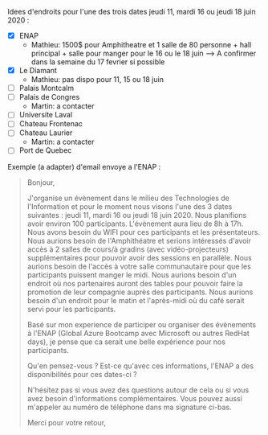 Idees d'endroits pour l'une des trois dates jeudi 11, mardi 16 ou jeudi 18 juin 2020 :
- [X] ENAP
  - Mathieu: 1500$ pour Amphitheatre et 1 salle de 80 personne + hall principal + salle pour manger pour le 16 ou le 18 juin --> A confirmer dans la semaine du 17 fevrier si possible
- [X] Le Diamant
  - Mathieu: pas dispo pour 11, 15 ou 18 juin
- [ ] Palais Montcalm
- [ ] Palais de Congres
  - Martin: a contacter
- [ ] Universite Laval
- [ ] Chateau Frontenac
- [ ] Chateau Laurier
  - Martin: a contacter
- [ ] Port de Quebec

Exemple (a adapter) d'email envoye a l'ENAP :
> Bonjour,
> 
> J'organise un évènement dans le milieu des Technologies de l'Information et pour le moment nous visons l'une des 3 dates suivantes : jeudi 11, mardi 16 ou jeudi 18 juin 2020.
> Nous planifions avoir environ 100 participants.
> L'évènement aura lieu de 8h à 17h.
> Nous avons besoin du WIFI pour ces participants et les présentateurs.
> Nous aurions besoin de l'Amphithéatre et serions intéressés d'avoir accès à 2 salles de cours/à gradins (avec vidéo-projecteurs) supplémentaires pour pouvoir avoir des sessions en parallèle.
> Nous aurions besoin de l'accès à votre salle communautaire pour que les participants puissent manger le midi.
> Nous aurions besoin d'un endroit où nos partenaires auront des tables pour pouvoir faire la promotion de leur compagnie auprès des participants.
> Nous aurions besoin d'un endroit pour le matin et l'après-midi où du café serait servi pour les participants.
> 
> Basé sur mon experience de participer ou organiser des évènements à l'ENAP (Global Azure Bootcamp avec Microsoft ou autres RedHat days), je pense que ca serait une belle expérience pour nos participants.
> 
> Qu'en pensez-vous ? Est-ce qu'avec ces informations, l'ENAP a des disponibilités pour ces dates-ci ?
> 
> N'hésitez pas si vous avez des questions autour de cela ou si vous avez besoin d'informations complémentaires.
> Vous pouvez aussi m'appeler au numéro de téléphone dans ma signature ci-bas.
> 
> Merci pour votre retour,
